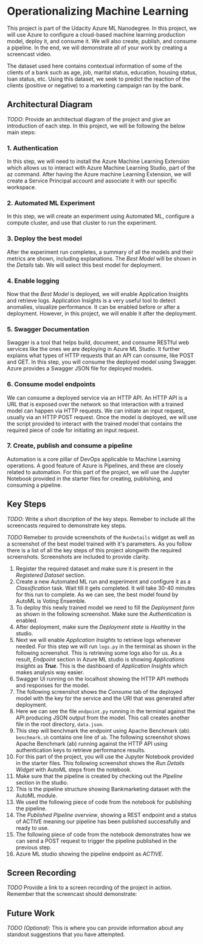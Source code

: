 
# Operationalizing Machine Learning

This project is part of the Udacity Azure ML Nanodegree. In this project, we will use Azure to configure a cloud-based machine learning production model, deploy it, and consume it. We will also create, publish, and consume a pipeline. In the end, we will demonstrate all of your work by creating a screencast video.

The dataset used here contains contextual information of some of the clients of a bank such as age, job, marital status, education, housing status, loan status, etc. Using this dataset, we seek to predict the reaction of the clients (positive or negative) to a marketing campaign ran by the bank.

## Architectural Diagram
*TODO*: Provide an architectual diagram of the project and give an introduction of each step.
In this project, we will be following the below main steps:

### 1. Authentication
In this step, we will need to install the Azure Machine Learning Extension which allows us to interact with Azure Machine Learning Studio, part of the az command. After having the Azure machine Learning Extension, we will create a Service Principal account and associate it with our specific workspace.

### 2. Automated ML Experiment
In this step, we will create an experiment using Automated ML, configure a compute cluster, and use that cluster to run the experiment.

### 3. Deploy the best model
After the experiment run completes, a summary of all the models and their metrics are shown, including explanations. The *Best Model* will be shown in the *Details* tab. We will select this best model for deployment.

### 4. Enable logging
Now that the *Best Model* is deployed, we will enable Application Insights and retrieve logs. Application Insights is a very useful tool to detect anomalies, visualize performance. It can be enabled before or after a deployment. However, in this project, we will enable it after the deployment.

### 5. Swagger Documentation
Swagger is a tool that helps build, document, and consume RESTful web services like the ones we are deploying in Azure ML Studio. It further explains what types of HTTP requests that an API can consume, like POST and GET. In this step, you will consume the deployed model using Swagger. Azure provides a Swagger JSON file for deployed models.

### 6. Consume model endpoints
We can consume a deployed service via an HTTP API. An HTTP API is a URL that is exposed over the network so that interaction with a trained model can happen via HTTP requests. We can initiate an input request, usually via an HTTP POST request. Once the model is deployed, we will use the script provided to interact with the trained model that contains the required piece of code for initiating an input request.

### 7. Create, publish and consume a pipeline
Automation is a core pillar of DevOps applicable to Machine Learning operations. A good feature of Azure is Pipelines, and these are closely related to automation. For this part of the project, we will use the Jupyter Notebook provided in the starter files for creating, publishing, and consuming a pipeline.

## Key Steps
*TODO*: Write a short discription of the key steps. Remeber to include all the screencasts required to demonstrate key steps. 

*TODO* Remeber to provide screenshots of the `RunDetails` widget as well as a screenshot of the best model trained with it's parameters.
As you follow there is a list of all the key steps of this project alongwith the required screenshots. Screenshots are included to provide clarity.

1. Register the required dataset and make sure it is present in the *Registered Dataset* section.
2. Create a new Automated ML run and experiment and configure it as a *Classification* task. Wait till it gets completed. It will take 30-40 minutes for this run to complete.
As we can see, the best model found by AutoML is Voting Ensemble.
3. To deploy this newly trained model we need to fill the *Deployment form* as shown in the following screenshot. Make sure the *Authentication* is enabled.
4. After deployment, make sure the *Deployment state* is *Healthy* in the studio.
5. Next we will enable *Application Insights* to retrieve logs whenever needed. For this step we will run `logs.py` in the terminal as shown in the following screenshot. This is retrieving some logs also for us.
As a result, *Endpoint* section in Azure ML studio is showing *Applications Insights* as ***True***.
This is the dashboard of *Application Insights* which makes analysis way easier.
6. Swagger UI running on the localhost showing the HTTP API methods and responses for the model.
7. The following screenshot shows the *Consume* tab of the deployed model with the key for the service and the URI that was generated after deployment.
8. Here we can see the file `endpoint.py` running in the terminal against the API producing JSON output from the model. This call creates another file in the root directory, `data.json`.
9. This step will benchmark the endpoint using Apache Benchmark (ab). `benchmark.sh` contains one line of `ab`. The following screenshot shows Apache Benchmark (ab) running against the HTTP API using authentication keys to retrieve performance results.
10. For this part of the project, you will use the Jupyter Notebook provided in the starter files. This following screenshot shows the *Run Details Widget* with AutoML steps from the notebook.
11. Make sure that the pipeline is created by checking out the *Pipeline* section in the studio.
12. This is the pipeline structure showing Bankmarketing dataset with the AutoML module.
13. We used the following piece of code from the notebook for publishing the pipeline.
14. The *Published Pipeline overview*, showing a REST endpoint and a status of ACTIVE meaning our pipeline has been published successfully and ready to use.
15. The following piece of code from the notebook demonstrates how we can send a POST request to trigger the pipeline published in the previous step.
16. Azure ML studio showing the pipeline endpoint as *ACTIVE*.

## Screen Recording
*TODO* Provide a link to a screen recording of the project in action. Remember that the screencast should demonstrate:

## Future Work
*TODO (Optional):* This is where you can provide information about any standout suggestions that you have attempted.

